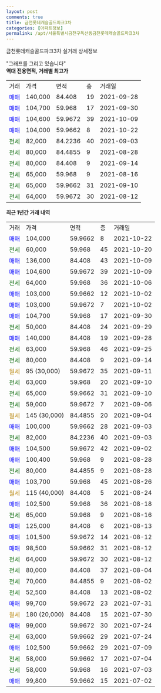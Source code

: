 ```yaml
---
layout: post
comments: true
title: 금천롯데캐슬골드파크3차
categories: [아파트정보]
permalink: /apt/서울특별시금천구독산동금천롯데캐슬골드파크3차
---
```


금천롯데캐슬골드파크3차 실거래 상세정보

<script type="text/javascript">
  google.charts.load('current', {'packages':['line', 'corechart']});
  google.charts.setOnLoadCallback(drawChart);

  function drawChart() {
    var data = new google.visualization.DataTable();
    data.addColumn('date', '거래일');
    data.addColumn('number', "매매");
    data.addColumn('number', "전세");
    data.addColumn('number', "전매");

    data.addRows([[new Date(Date.parse("2021-10-22")), 104000, null, null], [new Date(Date.parse("2021-10-20")), null, 60000, null], [new Date(Date.parse("2021-10-09")), 136000, null, null], [new Date(Date.parse("2021-10-09")), 104600, null, null], [new Date(Date.parse("2021-10-06")), null, 64000, null], [new Date(Date.parse("2021-10-02")), 103000, null, null], [new Date(Date.parse("2021-10-02")), 103000, null, null], [new Date(Date.parse("2021-09-30")), 104700, null, null], [new Date(Date.parse("2021-09-29")), null, 50000, null], [new Date(Date.parse("2021-09-28")), 140000, null, null], [new Date(Date.parse("2021-09-25")), null, 63000, null], [new Date(Date.parse("2021-09-14")), null, 80000, null], [new Date(Date.parse("2021-09-11")), null, null, null], [new Date(Date.parse("2021-09-10")), null, 63000, null], [new Date(Date.parse("2021-09-10")), null, 65000, null], [new Date(Date.parse("2021-09-06")), null, 59000, null], [new Date(Date.parse("2021-09-04")), null, null, null], [new Date(Date.parse("2021-09-03")), 100000, null, null], [new Date(Date.parse("2021-09-03")), null, 82000, null], [new Date(Date.parse("2021-09-02")), 104500, null, null], [new Date(Date.parse("2021-08-28")), 100400, null, null], [new Date(Date.parse("2021-08-28")), null, 80000, null], [new Date(Date.parse("2021-08-26")), 103700, null, null], [new Date(Date.parse("2021-08-24")), null, null, null], [new Date(Date.parse("2021-08-18")), 102500, null, null], [new Date(Date.parse("2021-08-16")), null, 65000, null], [new Date(Date.parse("2021-08-13")), 125000, null, null], [new Date(Date.parse("2021-08-12")), 101500, null, null], [new Date(Date.parse("2021-08-12")), 98500, null, null], [new Date(Date.parse("2021-08-12")), null, 64000, null], [new Date(Date.parse("2021-08-04")), null, 80000, null], [new Date(Date.parse("2021-08-02")), null, 70000, null], [new Date(Date.parse("2021-08-02")), null, 52500, null], [new Date(Date.parse("2021-07-31")), 99700, null, null], [new Date(Date.parse("2021-07-30")), null, null, null], [new Date(Date.parse("2021-07-24")), 99000, null, null], [new Date(Date.parse("2021-07-24")), null, 63000, null], [new Date(Date.parse("2021-07-09")), 102500, null, null], [new Date(Date.parse("2021-07-04")), null, 58000, null], [new Date(Date.parse("2021-07-03")), null, 58000, null], [new Date(Date.parse("2021-07-02")), 99800, null, null]]);

    var options = {
      hAxis: {
        format: 'yyyy/MM/dd'
      },    
      lineWidth: 0,
      pointsVisible: true,    
      title: '최근 1년간 유형별 실거래가 분포',
      legend: { position: 'bottom' }
    };

    var formatter = new google.visualization.NumberFormat({pattern:'###,###'} );
    formatter.format(data, 1);
    formatter.format(data, 2);
    
    setTimeout(function() {
        var chart = new google.visualization.LineChart(document.getElementById('columnchart_material'));
        chart.draw(data, (options));
        document.getElementById('loading').style.display = 'none';
    }, 200);
  }
</script>


<div id="loading" style="z-index:20; display: block; margin-left: 0px">"그래프를 그리고 있습니다"</div>
<div id="columnchart_material" style="width: 95%; margin-left: 0px; display: block"></div>
<!-- contents start -->
<b>역대 전용면적, 거래별 최고가</b>
<table class="sortable">
    <tr>
      <td>거래</td>
      <td>가격</td>
      <td>면적</td>
      <td>층</td>
      <td>거래일</td>
    </tr>
        <tr>
          <td><a style="color: blue">매매</a></td>
          <td>140,000</td>
          <td>84.408</td>
          <td>19</td>
          <td>2021-09-28</td>
        </tr>            <tr>
          <td><a style="color: blue">매매</a></td>
          <td>104,700</td>
          <td>59.968</td>
          <td>17</td>
          <td>2021-09-30</td>
        </tr>            <tr>
          <td><a style="color: blue">매매</a></td>
          <td>104,600</td>
          <td>59.9672</td>
          <td>39</td>
          <td>2021-10-09</td>
        </tr>            <tr>
          <td><a style="color: blue">매매</a></td>
          <td>104,000</td>
          <td>59.9662</td>
          <td>8</td>
          <td>2021-10-22</td>
        </tr>        
        <tr>
              <td><a style="color: darkgreen">전세</a></td>
              <td>82,000</td>
              <td>84.2236</td>
              <td>40</td>
              <td>2021-09-03</td>
            </tr>            <tr>
              <td><a style="color: darkgreen">전세</a></td>
              <td>80,000</td>
              <td>84.4855</td>
              <td>9</td>
              <td>2021-08-28</td>
            </tr>            <tr>
              <td><a style="color: darkgreen">전세</a></td>
              <td>80,000</td>
              <td>84.408</td>
              <td>9</td>
              <td>2021-09-14</td>
            </tr>            <tr>
              <td><a style="color: darkgreen">전세</a></td>
              <td>65,000</td>
              <td>59.968</td>
              <td>9</td>
              <td>2021-08-16</td>
            </tr>            <tr>
              <td><a style="color: darkgreen">전세</a></td>
              <td>65,000</td>
              <td>59.9662</td>
              <td>31</td>
              <td>2021-09-10</td>
            </tr>            <tr>
              <td><a style="color: darkgreen">전세</a></td>
              <td>64,000</td>
              <td>59.9672</td>
              <td>30</td>
              <td>2021-08-12</td>
            </tr>        
    
</table>

<b>최근 1년간 거래 내역</b>

<table class="sortable">
    <tr>
      <td>거래</td>
      <td>가격</td>
      <td>면적</td>
      <td>층</td>
      <td>거래일</td>
    </tr>
    <tr>
      <td><a style="color: blue">매매</a></td>
      <td>104,000</td>
      <td>59.9662</td>
      <td>8</td>
      <td>2021-10-22</td>
    </tr>          <tr>
      <td><a style="color: darkgreen">전세</a></td>
      <td>60,000</td>
      <td>59.968</td>
      <td>45</td>
      <td>2021-10-20</td>
    </tr>          <tr>
      <td><a style="color: blue">매매</a></td>
      <td>136,000</td>
      <td>84.408</td>
      <td>43</td>
      <td>2021-10-09</td>
    </tr>          <tr>
      <td><a style="color: blue">매매</a></td>
      <td>104,600</td>
      <td>59.9672</td>
      <td>39</td>
      <td>2021-10-09</td>
    </tr>          <tr>
      <td><a style="color: darkgreen">전세</a></td>
      <td>64,000</td>
      <td>59.968</td>
      <td>36</td>
      <td>2021-10-06</td>
    </tr>          <tr>
      <td><a style="color: blue">매매</a></td>
      <td>103,000</td>
      <td>59.9662</td>
      <td>12</td>
      <td>2021-10-02</td>
    </tr>          <tr>
      <td><a style="color: blue">매매</a></td>
      <td>103,000</td>
      <td>59.9672</td>
      <td>7</td>
      <td>2021-10-02</td>
    </tr>          <tr>
      <td><a style="color: blue">매매</a></td>
      <td>104,700</td>
      <td>59.968</td>
      <td>17</td>
      <td>2021-09-30</td>
    </tr>          <tr>
      <td><a style="color: darkgreen">전세</a></td>
      <td>50,000</td>
      <td>84.408</td>
      <td>24</td>
      <td>2021-09-29</td>
    </tr>          <tr>
      <td><a style="color: blue">매매</a></td>
      <td>140,000</td>
      <td>84.408</td>
      <td>19</td>
      <td>2021-09-28</td>
    </tr>          <tr>
      <td><a style="color: darkgreen">전세</a></td>
      <td>63,000</td>
      <td>59.968</td>
      <td>46</td>
      <td>2021-09-25</td>
    </tr>          <tr>
      <td><a style="color: darkgreen">전세</a></td>
      <td>80,000</td>
      <td>84.408</td>
      <td>9</td>
      <td>2021-09-14</td>
    </tr>          <tr>
      <td><a style="color: darkgoldenrod">월세</a></td>
      <td>95 (30,000)</td>
      <td>59.9672</td>
      <td>35</td>
      <td>2021-09-11</td>
    </tr>          <tr>
      <td><a style="color: darkgreen">전세</a></td>
      <td>63,000</td>
      <td>59.968</td>
      <td>20</td>
      <td>2021-09-10</td>
    </tr>          <tr>
      <td><a style="color: darkgreen">전세</a></td>
      <td>65,000</td>
      <td>59.9662</td>
      <td>31</td>
      <td>2021-09-10</td>
    </tr>          <tr>
      <td><a style="color: darkgreen">전세</a></td>
      <td>59,000</td>
      <td>59.9672</td>
      <td>7</td>
      <td>2021-09-06</td>
    </tr>          <tr>
      <td><a style="color: darkgoldenrod">월세</a></td>
      <td>145 (30,000)</td>
      <td>84.4855</td>
      <td>20</td>
      <td>2021-09-04</td>
    </tr>          <tr>
      <td><a style="color: blue">매매</a></td>
      <td>100,000</td>
      <td>59.9662</td>
      <td>28</td>
      <td>2021-09-03</td>
    </tr>          <tr>
      <td><a style="color: darkgreen">전세</a></td>
      <td>82,000</td>
      <td>84.2236</td>
      <td>40</td>
      <td>2021-09-03</td>
    </tr>          <tr>
      <td><a style="color: blue">매매</a></td>
      <td>104,500</td>
      <td>59.9672</td>
      <td>42</td>
      <td>2021-09-02</td>
    </tr>          <tr>
      <td><a style="color: blue">매매</a></td>
      <td>100,400</td>
      <td>59.968</td>
      <td>9</td>
      <td>2021-08-28</td>
    </tr>          <tr>
      <td><a style="color: darkgreen">전세</a></td>
      <td>80,000</td>
      <td>84.4855</td>
      <td>9</td>
      <td>2021-08-28</td>
    </tr>          <tr>
      <td><a style="color: blue">매매</a></td>
      <td>103,700</td>
      <td>59.968</td>
      <td>45</td>
      <td>2021-08-26</td>
    </tr>          <tr>
      <td><a style="color: darkgoldenrod">월세</a></td>
      <td>115 (40,000)</td>
      <td>84.408</td>
      <td>5</td>
      <td>2021-08-24</td>
    </tr>          <tr>
      <td><a style="color: blue">매매</a></td>
      <td>102,500</td>
      <td>59.968</td>
      <td>36</td>
      <td>2021-08-18</td>
    </tr>          <tr>
      <td><a style="color: darkgreen">전세</a></td>
      <td>65,000</td>
      <td>59.968</td>
      <td>9</td>
      <td>2021-08-16</td>
    </tr>          <tr>
      <td><a style="color: blue">매매</a></td>
      <td>125,000</td>
      <td>84.408</td>
      <td>6</td>
      <td>2021-08-13</td>
    </tr>          <tr>
      <td><a style="color: blue">매매</a></td>
      <td>101,500</td>
      <td>59.9672</td>
      <td>14</td>
      <td>2021-08-12</td>
    </tr>          <tr>
      <td><a style="color: blue">매매</a></td>
      <td>98,500</td>
      <td>59.9662</td>
      <td>31</td>
      <td>2021-08-12</td>
    </tr>          <tr>
      <td><a style="color: darkgreen">전세</a></td>
      <td>64,000</td>
      <td>59.9672</td>
      <td>30</td>
      <td>2021-08-12</td>
    </tr>          <tr>
      <td><a style="color: darkgreen">전세</a></td>
      <td>80,000</td>
      <td>84.408</td>
      <td>37</td>
      <td>2021-08-04</td>
    </tr>          <tr>
      <td><a style="color: darkgreen">전세</a></td>
      <td>70,000</td>
      <td>84.4855</td>
      <td>9</td>
      <td>2021-08-02</td>
    </tr>          <tr>
      <td><a style="color: darkgreen">전세</a></td>
      <td>52,500</td>
      <td>84.408</td>
      <td>13</td>
      <td>2021-08-02</td>
    </tr>          <tr>
      <td><a style="color: blue">매매</a></td>
      <td>99,700</td>
      <td>59.9672</td>
      <td>23</td>
      <td>2021-07-31</td>
    </tr>          <tr>
      <td><a style="color: darkgoldenrod">월세</a></td>
      <td>180 (20,000)</td>
      <td>84.408</td>
      <td>15</td>
      <td>2021-07-30</td>
    </tr>          <tr>
      <td><a style="color: blue">매매</a></td>
      <td>99,000</td>
      <td>59.9672</td>
      <td>30</td>
      <td>2021-07-24</td>
    </tr>          <tr>
      <td><a style="color: darkgreen">전세</a></td>
      <td>63,000</td>
      <td>59.9662</td>
      <td>29</td>
      <td>2021-07-24</td>
    </tr>          <tr>
      <td><a style="color: blue">매매</a></td>
      <td>102,500</td>
      <td>59.9662</td>
      <td>29</td>
      <td>2021-07-09</td>
    </tr>          <tr>
      <td><a style="color: darkgreen">전세</a></td>
      <td>58,000</td>
      <td>59.9662</td>
      <td>17</td>
      <td>2021-07-04</td>
    </tr>          <tr>
      <td><a style="color: darkgreen">전세</a></td>
      <td>58,000</td>
      <td>59.968</td>
      <td>16</td>
      <td>2021-07-03</td>
    </tr>          <tr>
      <td><a style="color: blue">매매</a></td>
      <td>99,800</td>
      <td>59.9662</td>
      <td>15</td>
      <td>2021-07-02</td>
    </tr>      </table>
<!-- contents end -->    

